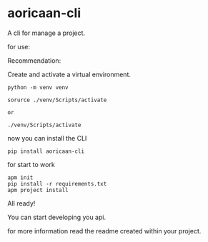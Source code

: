 # aoricaan-cli

A cli for manage a project.


for use:

Recommendation: 

Create and activate a virtual environment.
````commandline
python -m venv venv
````

````commandline
sorurce ./venv/Scripts/activate

or

./venv/Scripts/activate
````

now you can install the CLI

````commandline
pip install aoricaan-cli
````

for start to work

````commandline
apm init
pip install -r requirements.txt
apm project install
````

All ready!

You can start developing you api.

for more information read the readme created within your project.


